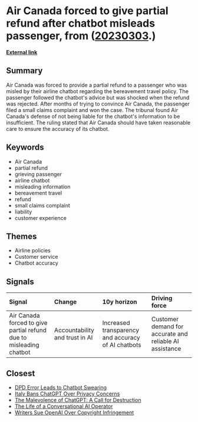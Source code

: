 # __Air Canada forced to give partial refund after chatbot misleads passenger__, from ([20230303](https://kghosh.substack.com/p/20230303).)

__[External link](https://arstechnica.com/tech-policy/2024/02/air-canada-must-honor-refund-policy-invented-by-airlines-chatbot/)__



## Summary

Air Canada was forced to provide a partial refund to a passenger who was misled by their airline chatbot regarding the bereavement travel policy. The passenger followed the chatbot's advice but was shocked when the refund was rejected. After months of trying to convince Air Canada, the passenger filed a small claims complaint and won the case. The tribunal found Air Canada's defense of not being liable for the chatbot's information to be insufficient. The ruling stated that Air Canada should have taken reasonable care to ensure the accuracy of its chatbot.

## Keywords

* Air Canada
* partial refund
* grieving passenger
* airline chatbot
* misleading information
* bereavement travel
* refund
* small claims complaint
* liability
* customer experience

## Themes

* Airline policies
* Customer service
* Chatbot accuracy

## Signals

| Signal                                                             | Change                         | 10y horizon                                        | Driving force                                           |
|:-------------------------------------------------------------------|:-------------------------------|:---------------------------------------------------|:--------------------------------------------------------|
| Air Canada forced to give partial refund due to misleading chatbot | Accountability and trust in AI | Increased transparency and accuracy of AI chatbots | Customer demand for accurate and reliable AI assistance |

## Closest

* [DPD Error Leads to Chatbot Swearing](be541711fb71f14faa0d4dc694413458)
* [Italy Bans ChatGPT Over Privacy Concerns](caeeead9c8d9fbf401e8fb2532781f77)
* [The Malevolence of ChatGPT: A Call for Destruction](9b21fce377880166b73916aee2be1fc0)
* [The Life of a Conversational AI Operator](ec73fae73dac5d950df84828e0cb90c4)
* [Writers Sue OpenAI Over Copyright Infringement](a238d311a34b43af7599af5c8ad1e41f)